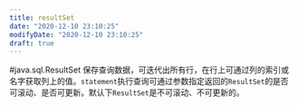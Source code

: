 ```yaml
---
title: resultSet
date: "2020-12-10 23:10:25"
modifyDate: "2020-12-10 23:10:25"
draft: true
---
```

#java.sql.ResultSet
保存查询数据，可迭代出所有行，在行上可通过列的索引或名字获取列上的值。`statement`执行查询可通过参数指定返回的`ResultSet`的是否可滚动、是否可更新。默认下`ResultSet`是不可滚动、不可更新的。

